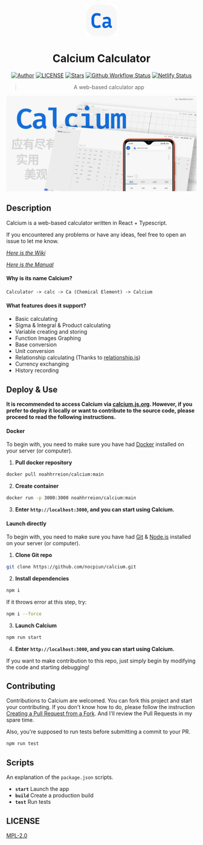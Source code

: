 <div align="center">

<img src="./public/icon.png" style="width:82px;"/>

# Calcium Calculator

[![Author](https://img.shields.io/badge/Author-NriotHrreion-red.svg "Author")](https://github.com/NriotHrreion)
[![LICENSE](https://img.shields.io/badge/License-MPL_2.0-green.svg "LICENSE")](./LICENSE)
[![Stars](https://img.shields.io/github/stars/nocpiun/calcium.svg?label=Stars&style=flat)](https://github.com/nocpiun/calcium/stargazers)
[![Github Workflow Status](https://img.shields.io/github/actions/workflow/status/nocpiun/calcium/test.yml)](https://github.com/nocpiun/calcium/actions/workflows/test.yml)
[![Netlify Status](https://api.netlify.com/api/v1/badges/41b2bd01-9404-4d8b-99c4-7dea623f720a/deploy-status)](https://app.netlify.com/sites/courageous-bublanina-6857c1/deploys)

> A web-based calculator app

</div>

![Poster](./images/poster.png)

## Description

Calcium is a web-based calculator written in React + Typescript.

If you encountered any problems or have any ideas, feel free to open an issue to let me know.

_[Here is the Wiki](https://github.com/nocpiun/calcium/wiki)_

_[Here is the Manual](https://github.com/nocpiun/calcium/wiki/Manual)_

#### Why is its name Calcium?

```
Calculator -> calc -> Ca (Chemical Element) -> Calcium
```

#### What features does it support?

- Basic calculating
- Sigma & Integral & Product calculating
- Variable creating and storing
- Function Images Graphing
- Base conversion
- Unit conversion
- Relationship calculating (Thanks to [relationship.js](https://github.com/mumuy/relationship))
- Currency exchanging
- History recording

## Deploy & Use

**It is recommended to access Calcium via [calcium.js.org](https://calcium.js.org). However, if you prefer to deploy it locally or want to contribute to the source code, please proceed to read the following instructions.**

#### Docker

To begin with, you need to make sure you have had [Docker](https://docker.com) installed on your server (or computer).

1. **Pull docker repository**

```bash
docker pull noahhrreion/calcium:main
```

2. **Create container**

```bash
docker run -p 3000:3000 noahhrreion/calcium:main
```

3. **Enter `http://localhost:3000`, and you can start using Calcium.**

#### Launch directly

To begin with, you need to make sure you have had [Git](https://git-scm.com/downloads) & [Node.js](https://nodejs.org/en/download) installed on your server (or computer).

1. **Clone Git repo**

```bash
git clone https://github.com/nocpiun/calcium.git
```

2. **Install dependencies**

```bash
npm i
```

If it throws error at this step, try:

```bash
npm i --force
```

3. **Launch Calcium**

```bash
npm run start
```

4. **Enter `http://localhost:3000`, and you can start using Calcium.**

If you want to make contribution to this repo, just simply begin by modifying the code and starting debugging!

## Contributing

Contributions to Calcium are welcomed. You can fork this project and start your contributing. If you don't know how to do, please follow the instruction [Creating a Pull Request from a Fork](https://help.github.com/en/github/collaborating-with-issues-and-pull-requests/creating-a-pull-request-from-a-fork). And I'll review the Pull Requests in my spare time.

Also, you're supposed to run tests before submitting a commit to your PR.

```bash
npm run test
```

## Scripts

An explanation of the `package.json` scripts.

- **`start`** Launch the app
- **`build`** Create a production build
- **`test`** Run tests

## LICENSE

[MPL-2.0](./LICENSE)
